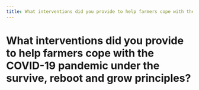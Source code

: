 ```yaml
---
title: What interventions did you provide to help farmers cope with the COVID-19 pandemic under the survive, reboot and grow principles?
---
```


# What interventions did you provide to help farmers cope with the COVID-19 pandemic under the survive, reboot and grow principles?
